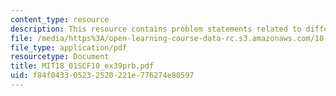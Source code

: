 ```yaml
---
content_type: resource
description: This resource contains problem statements related to differential equations.
file: /media/https%3A/open-learning-course-data-rc.s3.amazonaws.com/18-01sc-single-variable-calculus-fall-2010/f84f043305232520221e776274e80597_MIT18_01SCF10_ex39prb.pdf
file_type: application/pdf
resourcetype: Document
title: MIT18_01SCF10_ex39prb.pdf
uid: f84f0433-0523-2520-221e-776274e80597
---
```

